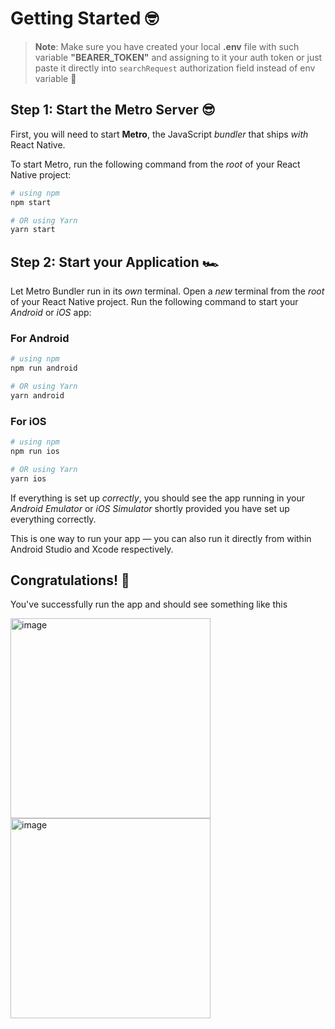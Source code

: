 # Getting Started 🤓

>**Note**: Make sure you have created your local __.env__ file with such variable __"BEARER_TOKEN"__ and assigning to it your auth token or just paste it directly into `searchRequest` authorization field instead of env variable 🚀

## Step 1: Start the Metro Server 😎

First, you will need to start **Metro**, the JavaScript _bundler_ that ships _with_ React Native.

To start Metro, run the following command from the _root_ of your React Native project:

```bash
# using npm
npm start

# OR using Yarn
yarn start
```

## Step 2: Start your Application 🏎️

Let Metro Bundler run in its _own_ terminal. Open a _new_ terminal from the _root_ of your React Native project. Run the following command to start your _Android_ or _iOS_ app:

### For Android

```bash
# using npm
npm run android

# OR using Yarn
yarn android
```

### For iOS

```bash
# using npm
npm run ios

# OR using Yarn
yarn ios
```

If everything is set up _correctly_, you should see the app running in your _Android Emulator_ or _iOS Simulator_ shortly provided you have set up everything correctly.

This is one way to run your app — you can also run it directly from within Android Studio and Xcode respectively.

## Congratulations! 🥳

You've successfully run the app and should see something like this 

<div>
<img width="320" alt="image" src="https://github.com/ssilverberry/eduki_app/assets/16521462/2f25d570-ce1d-4dc0-98bf-5a9199aaa718">
<img width="320" alt="image" src="https://github.com/ssilverberry/eduki_app/assets/16521462/799a00a8-2a1a-413b-8b5a-56d5d06513e1">
</div>

